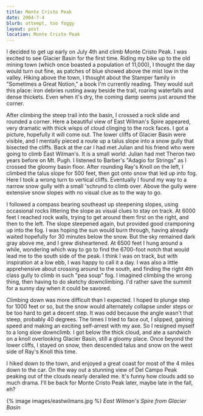 ```yaml
---
title: Monte Cristo Peak
date: 2004-7-4
blurb: attempt, too foggy
layout: post
location: Monte Cristo Peak
---
```


<p>
I decided to get up early on July 4th and climb Monte Cristo Peak. I was excited to
see Glacier Basin for the first time. Riding my bike up to the old mining town
(which once boasted a population of 11,000), I thought the day would turn out
fine, as patches of blue showed above the mist low in the valley. Hiking above
the town, I thought about the Stamper family in "Sometimes a Great Notion," a
book I'm currently reading. They would suit this place: iron debries rusting away
beside the trail, roaring waterfalls and dense thickets. Even when it's dry, the
coming damp seems just around the corner.
</p>
<p>
After climbing the steep trail into the basin, I crossed a rock slide and 
rounded a corner. Here a beautiful view of East Wilman's Spire appeared, very
dramatic with thick wisps of cloud clinging to the rock faces. I got a picture,
hopefully it will come out. The lower cliffs of Glacier Basin were visible,
and I mentally pieced a route up a talus slope into a snow gully that bisected
the cliffs. Back at the car I had met Julian and his friend who were going to
climb East Wilman's. It is a small world: Julian had met Theron two years
before on Mt. Pugh. I listened to Barber's "Adagio for Strings" as I crossed
the gloomy basin floor. After rounding Ray's Knoll on the left, I climbed the
talus slope for 500 feet, then got onto snow that led up into fog. Here I took
a wrong turn to vertical cliffs. Eventually I found my way to a narrow snow
gully with a small 'schrund to climb over. Above the gully were extensive snow
slopes with no visual clue as to the way to go. 
</p>
<p>
I followed a compass bearing southeast up steepening slopes, using occasional
rocks littering the slope as visual clues to stay on track. At 6000 feet I
reached rock walls, trying to get around them first on the right, and then
to the left. The slope steepened again, but provided good cramponing up into
the fog. I was hoping the sun would burn through, having already waited hopefully 
for 30 minutes below the snow. But the sky remained dark gray above me, and
I grew disheartened. At 6500 feet I hung around a while, wondering which way to
go to find the 6700-foot notch that would lead me to the south side of the peak.
I think I was on track, but with inspiration at a low ebb, I was happy to call
it a day. I was also a little apprehensive about crossing around to the south,
and finding the right 4th class gully to climb in such "pea soup" fog. I imagined
climbing the wrong thing, then having to do sketchy downclimbing. I'd rather
save the summit for a sunny day when it could be savored.
</p>
<p>
Climbing down was more difficult than I expected. I hoped to plunge step for
1000 feet or so, but the snow would alternately collapse under steps or be
too hard to get a decent step. It was odd because the angle wasn't that steep,
probably 40 degrees. The times I tried to face out, I slipped, gaining speed
and making an exciting self-arrest with my axe. So I resigned myself to a long
slow downclimb. I got below the thick cloud, and ate a sandwich on a knoll
overlooking Glacier Basin, still a gloomy place. Once beyond the lower cliffs, I
stayed on snow, then descended talus and snow on the west side of Ray's Knoll
this time. 
</p>
<p>
I hiked down to the town, and enjoyed a great coast for most of the 
4 miles down to the car. On the way out a stunning view of Del Campo Peak peaking
out of the clouds nearly derailed me. It's funny how clouds add so much drama.
I'll be back for Monte Cristo Peak later, maybe late in the fall, eh?
</p>


{% image images/eastwilmans.jpg %}
<i>East Wilman's Spire from Glacier Basin</i>
